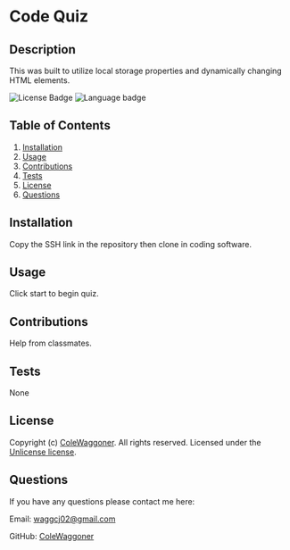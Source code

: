 
  # Code Quiz


  ## Description
  This was built to utilize local storage properties and dynamically changing HTML elements.

  ![License Badge](https://img.shields.io/badge/license-Unlicense-success?style=flat)
  ![Language badge](https://img.shields.io/github/languages/top/ColeWaggoner/04-Code-Quiz)
  
  
  ## Table of Contents
  1. [Installation](#installation)
  2. [Usage](#usage)
  3. [Contributions](#contributions)
  4. [Tests](#tests)
  5. [License](#license)
  6. [Questions](#questions)
  
  
  ## Installation
  Copy the SSH link in the repository then clone in coding software.
  
  
  ## Usage
  Click start to begin quiz.
  
  
  ## Contributions
  Help from classmates.
  
  
  ## Tests
  None
  

  ## License
  Copyright (c) [ColeWaggoner](https://github.com/ColeWaggoner). All rights reserved. 
  Licensed under the [Unlicense license](https://choosealicense.com/licenses/unlicense/).
  
  
  ## Questions
  If you have any questions please contact me here:
  
Email: waggcj02@gmail.com
  
GitHub: [ColeWaggoner](https://github.com/ColeWaggoner)